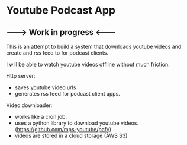 # Youtube Podcast App

## ---> Work in progress <--- 


This is an attempt to build a system that downloads youtube videos
and create and rss feed to for podcast clients. 

I will be able to watch youtube videos offline without much friction. 

Http server:

* saves youtube video urls
* generates rss feed for podcast client apps.


Video downloader:
* works like a cron job.
* uses a python library to download youtube videos. (https://github.com/mps-youtube/pafy)
* videos are stored in a cloud storage (AWS S3)


